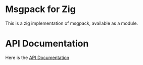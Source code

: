 # Msgpack for Zig
This is a zig implementation of msgpack, available as a module.

# API Documentation
Here is the [API Documentation](https://tlaferriere.github.io/msgpack-zig/)
